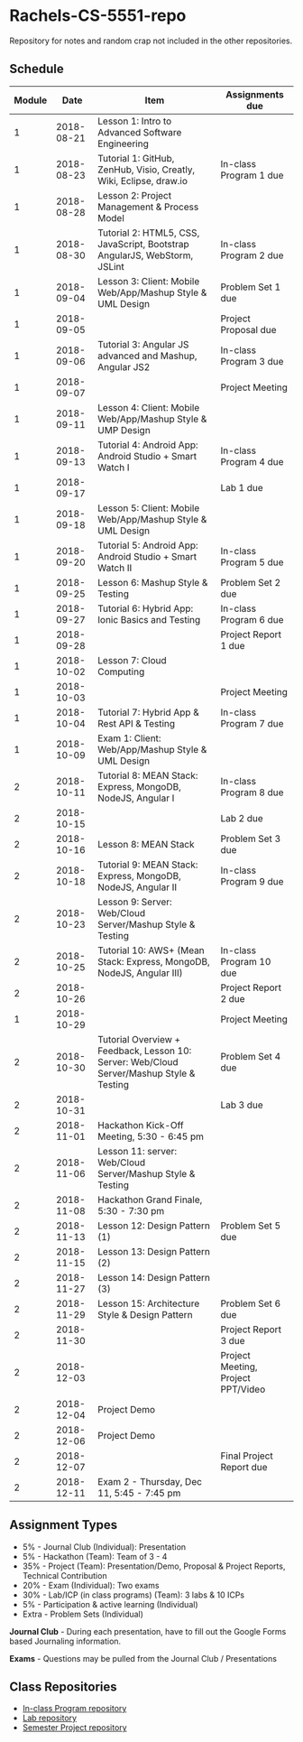 # Rachels-CS-5551-repo
Repository for notes and random crap not included in the other repositories.

## Schedule

| Module    | Date         | Item                                                                                          | Assignments due |
| --------- | ------------ | --------------------------------------------------------------------------------------------- | --------------- |
| 1         | 2018-08-21   | Lesson 1: Intro to Advanced Software Engineering                                              |
| 1         | 2018-08-23   | Tutorial 1: GitHub, ZenHub, Visio, Creatly, Wiki, Eclipse, draw.io                            | In-class Program 1 due |
| 1         | 2018-08-28   | Lesson 2: Project Management & Process Model                                                  |
| 1         | 2018-08-30   | Tutorial 2: HTML5, CSS, JavaScript, Bootstrap AngularJS, WebStorm, JSLint                     | In-class Program 2 due |
| 1         | 2018-09-04   | Lesson 3: Client: Mobile Web/App/Mashup Style & UML Design                                    | Problem Set 1 due |
| 1         | 2018-09-05   |                                                                                               | Project Proposal due |
| 1         | 2018-09-06   | Tutorial 3: Angular JS advanced and Mashup, Angular JS2                                       | In-class Program 3 due |
| 1         | 2018-09-07   |                                                                                               | Project Meeting |
| 1         | 2018-09-11   | Lesson 4: Client: Mobile Web/App/Mashup Style & UMP Design                                    | 
| 1         | 2018-09-13   | Tutorial 4: Android App: Android Studio + Smart Watch I                                       | In-class Program 4 due |
| 1         | 2018-09-17   |                                                                                               | Lab 1 due |
| 1         | 2018-09-18   | Lesson 5: Client: Mobile Web/App/Mashup Style & UML Design                                    | 
| 1         | 2018-09-20   | Tutorial 5: Android App: Android Studio + Smart Watch II                                      | In-class Program 5 due |
| 1         | 2018-09-25   | Lesson 6: Mashup Style & Testing                                                              | Problem Set 2 due |
| 1         | 2018-09-27   | Tutorial 6: Hybrid App: Ionic Basics and Testing                                              | In-class Program 6 due |
| 1         | 2018-09-28   |                                                                                               | Project Report 1 due |
| 1         | 2018-10-02   | Lesson 7: Cloud Computing                                                                     |
| 1         | 2018-10-03   |                                                                                               | Project Meeting |
| 1         | 2018-10-04   | Tutorial 7: Hybrid App & Rest API & Testing                                                   | In-class Program 7 due |
| 1         | 2018-10-09   | Exam 1: Client: Web/App/Mashup Style & UML Design                                             | 
| 2         | 2018-10-11   | Tutorial 8: MEAN Stack: Express, MongoDB, NodeJS, Angular I                                   | In-class Program 8 due |
| 2         | 2018-10-15   |                                                                                               | Lab 2 due |
| 2         | 2018-10-16   | Lesson 8: MEAN Stack                                                                          | Problem Set 3 due |
| 2         | 2018-10-18   | Tutorial 9: MEAN Stack: Express, MongoDB, NodeJS, Angular II                                  | In-class Program 9 due |
| 2         | 2018-10-23   | Lesson 9: Server: Web/Cloud Server/Mashup Style & Testing                                     |
| 2         | 2018-10-25   | Tutorial 10: AWS+ (Mean Stack: Express, MongoDB, NodeJS, Angular III)                         | In-class Program 10 due |
| 2         | 2018-10-26   |                                                                                               | Project Report 2 due |
| 1         | 2018-10-29   |                                                                                               | Project Meeting |
| 2         | 2018-10-30   | Tutorial Overview + Feedback, Lesson 10: Server: Web/Cloud Server/Mashup Style & Testing      | Problem Set 4 due |
| 2         | 2018-10-31   |                                                                                               | Lab 3 due |
| 2         | 2018-11-01   | Hackathon Kick-Off Meeting, 5:30 - 6:45 pm                                                    |
| 2         | 2018-11-06   | Lesson 11: server: Web/Cloud Server/Mashup Style & Testing                                    |
| 2         | 2018-11-08   | Hackathon Grand Finale, 5:30 - 7:30 pm                                                        |
| 2         | 2018-11-13   | Lesson 12: Design Pattern (1)                                                                 | Problem Set 5 due |
| 2         | 2018-11-15   | Lesson 13: Design Pattern (2)                                                                 |
| 2         | 2018-11-27   | Lesson 14: Design Pattern (3)                                                                 |
| 2         | 2018-11-29   | Lesson 15: Architecture Style & Design Pattern                                                | Problem Set 6 due |
| 2         | 2018-11-30   |                                                                                               | Project Report 3 due |
| 2         | 2018-12-03   |                                                                                               | Project Meeting, Project PPT/Video |
| 2         | 2018-12-04   | Project Demo                                                                                  |
| 2         | 2018-12-06   | Project Demo                                                                                  |
| 2         | 2018-12-07   |                                                                                               | Final Project Report due |
| 2         | 2018-12-11   | Exam 2 - Thursday, Dec 11, 5:45 - 7:45 pm                                                     |

## Assignment Types

* 5% - Journal Club (Individual): Presentation
* 5% - Hackathon (Team): Team of 3 - 4
* 35% - Project (Team): Presentation/Demo, Proposal & Project Reports, Technical Contribution
* 20% - Exam (Individual): Two exams
* 30% - Lab/ICP (in class programs) (Team): 3 labs & 10 ICPs
* 5% - Participation & active learning (Individual)
* Extra - Problem Sets (Individual)

**Journal Club** - During each presentation, have to fill out the Google Forms based Journaling information.

**Exams** - Questions may be pulled from the Journal Club / Presentations

## Class Repositories

* [In-class Program repository](https://github.com/rjmfff/CS5551_Student46_ICP)
* [Lab repository](https://github.com/rjmfff/CS5551_23-46_Labs)
* [Semester Project repository](https://github.com/rjmfff/CS5551_Team5_Project)
